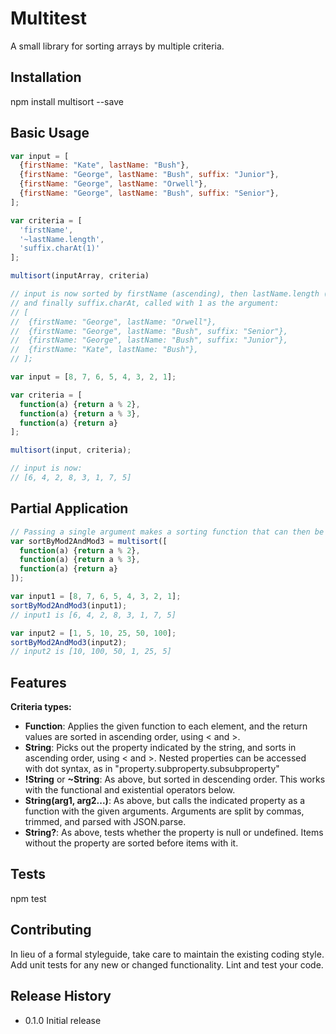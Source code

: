 Multitest
=========

A small library for sorting arrays by multiple criteria.

## Installation

  npm install multisort --save

## Basic Usage

  ```javascript
  var input = [
    {firstName: "Kate", lastName: "Bush"},
    {firstName: "George", lastName: "Bush", suffix: "Junior"},
    {firstName: "George", lastName: "Orwell"},
    {firstName: "George", lastName: "Bush", suffix: "Senior"},
  ];

  var criteria = [
    'firstName',
    '~lastName.length',
    'suffix.charAt(1)'
  ];

  multisort(inputArray, criteria)

  // input is now sorted by firstName (ascending), then lastName.length (descending),
  // and finally suffix.charAt, called with 1 as the argument:
  // [
  //  {firstName: "George", lastName: "Orwell"},
  //  {firstName: "George", lastName: "Bush", suffix: "Senior"},
  //  {firstName: "George", lastName: "Bush", suffix: "Junior"},
  //  {firstName: "Kate", lastName: "Bush"},
  // ];
  ```

  ```javascript
  var input = [8, 7, 6, 5, 4, 3, 2, 1];

  var criteria = [
    function(a) {return a % 2},
    function(a) {return a % 3},
    function(a) {return a}
  ];

  multisort(input, criteria);

  // input is now:
  // [6, 4, 2, 8, 3, 1, 7, 5]
  ```

## Partial Application

  ```javascript
  // Passing a single argument makes a sorting function that can then be applied to lists.
  var sortByMod2AndMod3 = multisort([
    function(a) {return a % 2},
    function(a) {return a % 3},
    function(a) {return a}
  ]);

  var input1 = [8, 7, 6, 5, 4, 3, 2, 1];
  sortByMod2AndMod3(input1);
  // input1 is [6, 4, 2, 8, 3, 1, 7, 5]

  var input2 = [1, 5, 10, 25, 50, 100];
  sortByMod2AndMod3(input2);
  // input2 is [10, 100, 50, 1, 25, 5]
  ```

## Features

  **Criteria types:**

  * __Function__: Applies the given function to each element, and the return values are sorted in ascending order, using < and >.
  * __String__: Picks out the property indicated by the string, and sorts in ascending order, using < and >.  Nested properties can be accessed with dot syntax, as in "property.subproperty.subsubproperty"
  * __!String__ or __~String__: As above, but sorted in descending order.  This works with the functional and existential operators below.
  * __String(arg1, arg2...)__: As above, but calls the indicated property as a function with the given arguments.  Arguments are split by commas, trimmed, and parsed with JSON.parse.
  * __String?__: As above, tests whether the property is null or undefined.  Items without the property are sorted before items with it.



## Tests

  npm test

## Contributing

In lieu of a formal styleguide, take care to maintain the existing coding style.
Add unit tests for any new or changed functionality. Lint and test your code.

## Release History

* 0.1.0 Initial release

